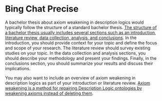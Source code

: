 # Bing Chat Precise

A bachelor thesis about axiom weakening in description logics would typically follow the structure of a standard bachelor thesis. [The structure of a bachelor thesis usually includes several sections such as an introduction, literature review, data collection, analysis, and conclusions](https://www.mos.ed.tum.de/en/tb/lehre/theses/structure/). In the introduction, you should provide context for your topic and define the focus and scope of your research. The literature review should survey existing studies on your topic. In the data collection and analysis sections, you should describe your methodology and present your findings. Finally, in the conclusions section, you should summarize your results and discuss their implications.

You may also want to include an overview of axiom weakening in description logics as part of your introduction or literature review. [Axiom weakening is a method for repairing Description Logic ontologies by weakening axioms instead of deleting them](https://www.researchgate.net/publication/326764648_Repairing_Description_Logic_Ontologies_by_Weakening_Axioms).